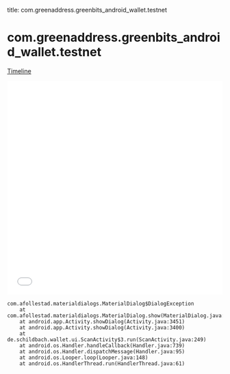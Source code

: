 title: com.greenaddress.greenbits_android_wallet.testnet

# com.greenaddress.greenbits_android_wallet.testnet

[Timeline](./vis-timeline.html)

<iframe src="./vis-timeline.html" width="100%" height="500px" style="border:none;"></iframe>

```
com.afollestad.materialdialogs.MaterialDialog$DialogException
	at com.afollestad.materialdialogs.MaterialDialog.show(MaterialDialog.java:466)
	at android.app.Activity.showDialog(Activity.java:3451)
	at android.app.Activity.showDialog(Activity.java:3400)
	at de.schildbach.wallet.ui.ScanActivity$3.run(ScanActivity.java:249)
	at android.os.Handler.handleCallback(Handler.java:739)
	at android.os.Handler.dispatchMessage(Handler.java:95)
	at android.os.Looper.loop(Looper.java:148)
	at android.os.HandlerThread.run(HandlerThread.java:61)

```



